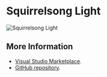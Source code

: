 # Squirrelsong Light

![Squirrelsong Light](https://user-images.githubusercontent.com/70067/76961997-b08a2400-691e-11ea-97b4-000b2d8bdde5.png)

## More Information

- [Visual Studio Marketplace](https://marketplace.visualstudio.com/items?itemName=sapegin.Theme-SquirrelsongLight).
- [GitHub repository](https://github.com/sapegin/squirrelsong).
